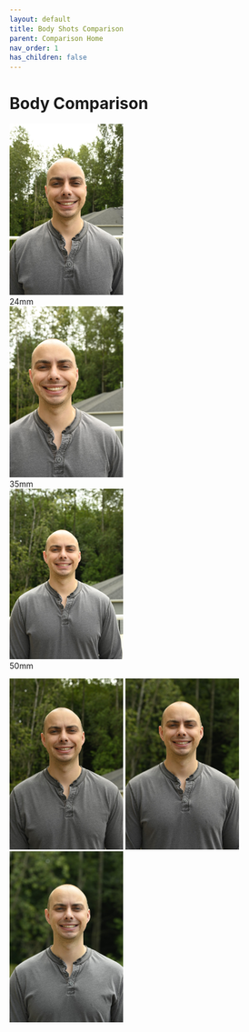 ```yaml
---
layout: default
title: Body Shots Comparison
parent: Comparison Home
nav_order: 1
has_children: false
---
```


# Body Comparison

<script>
    jtd.setTheme('FocalLength');
</script>


<div class="floatingtext"><img src="/images/Body/24mm.JPG" width="200"><div class="bottom-centered ">24mm</div></div> <div class="floatingtext"><img src="/images/Body/35mm.JPG" width="200"><div class="bottom-centered ">35mm</div> </div>  <div class="floatingtext"><img src="/images/Body/50mm.JPG" width="200"><div class="bottom-centered ">50mm</div> </div>


<img src="/images/Body/58mm-prime.JPG" width="200"> <img src="/images/Body/85mm-prime.JPG" width="200"> <img src="/images/Body/105mm-prime.JPG" width="200"> 